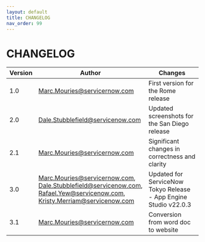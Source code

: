 ```yaml
---
layout: default
title: CHANGELOG
nav_order: 99
---
```

# CHANGELOG

| Version       | Author                           | Changes                              |
| ------------- | -------------------------------- | ------------------------------------ |
| 1.0           | Marc.Mouries@servicernow.com     | First version for the Rome release
| 2.0           | Dale.Stubblefield@servicenow.com | Updated screenshots for the San Diego release
| 2.1	        | Marc.Mouries@servicernow.com     | Significant changes in correctness and clarity
| 3.0           | Marc.Mouries@servicernow.com,<br>Dale.Stubblefield@servicenow.com, <br>Rafael.Yew@servicenow.com, <br>Kristy.Merriam@servicenow.com     | Updated for ServiceNow Tokyo Release - App Engine Studio v22.0.3
| 3.1	        | Marc.Mouries@servicernow.com     | Conversion from word doc to website